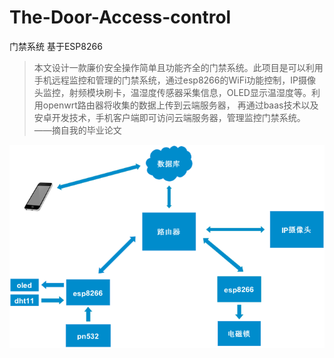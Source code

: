 # The-Door-Access-control
门禁系统 基于ESP8266

> 本文设计一款廉价安全操作简单且功能齐全的门禁系统。此项目是可以利用手机远程监控和管理的门禁系统，通过esp8266的WiFi功能控制，IP摄像头监控，射频模块刷卡，温湿度传感器采集信息，OLED显示温湿度等。利用openwrt路由器将收集的数据上传到云端服务器， 再通过baas技术以及安卓开发技术，手机客户端即可访问云端服务器，管理监控门禁系统。               ——摘自我的毕业论文

![](pic01.png)
